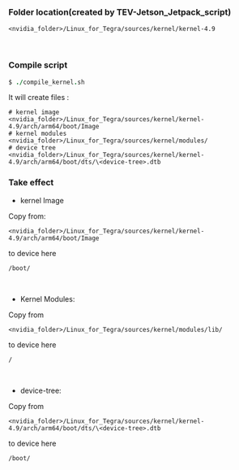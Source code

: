 ### Folder location(created by TEV-Jetson_Jetpack_script)
```
<nvidia_folder>/Linux_for_Tegra/sources/kernel/kernel-4.9
```

&nbsp;

### Compile script
``` coffeescript
$ ./compile_kernel.sh
```
It will create files : 
```
# kernel image
<nvidia_folder>/Linux_for_Tegra/sources/kernel/kernel-4.9/arch/arm64/boot/Image
# kernel modules
<nvidia_folder>/Linux_for_Tegra/sources/kernel/modules/
# device tree
<nvidia_folder>/Linux_for_Tegra/sources/kernel/kernel-4.9/arch/arm64/boot/dts/\<device-tree>.dtb
```

### Take effect
* kernel Image

Copy from:
```
<nvidia_folder>/Linux_for_Tegra/sources/kernel/kernel-4.9/arch/arm64/boot/Image
```
to device here
```
/boot/
```
<br />
 
* Kernel Modules:

Copy from
```
<nvidia_folder>/Linux_for_Tegra/sources/kernel/modules/lib/
```
to device here
```
/
```

<br />

* device-tree:

Copy from
```
<nvidia_folder>/Linux_for_Tegra/sources/kernel/kernel-4.9/arch/arm64/boot/dts/\<device-tree>.dtb
```
to device here
```
/boot/
```
